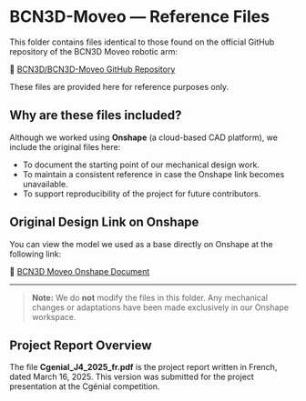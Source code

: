 # BCN3D-Moveo — Reference Files

This folder contains files identical to those found on the official GitHub repository of the BCN3D Moveo robotic arm:

🔗 [BCN3D/BCN3D-Moveo GitHub Repository](https://github.com/BCN3D/BCN3D-Moveo)

These files are provided here for reference purposes only.

## Why are these files included?

Although we worked using **Onshape** (a cloud-based CAD platform), we include the original files here:

- To document the starting point of our mechanical design work.
- To maintain a consistent reference in case the Onshape link becomes unavailable.
- To support reproducibility of the project for future contributors.

## Original Design Link on Onshape

You can view the model we used as a base directly on Onshape at the following link:

🔗 [BCN3D Moveo Onshape Document](https://cad.onshape.com/documents/f20108e210dcb611bd9f8d9f/w/6b2c1b4e3e31d6e4088272c2/e/2f54d4f1cd1d70833ba44abb?renderMode=0&uiState=6839fd684c0dc73c1979c9d0)

---

> **Note:** We do **not** modify the files in this folder. Any mechanical changes or adaptations have been made exclusively in our Onshape workspace.

## Project Report Overview

The file **Cgenial_J4_2025_fr.pdf** is the project report written in French, dated March 16, 2025. This version was submitted for the project presentation at the Cgénial competition.